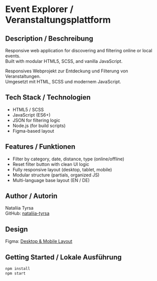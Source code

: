 # Event Explorer / Veranstaltungsplattform

## Description / Beschreibung

Responsive web application for discovering and filtering online or local events.  
Built with modular HTML5, SCSS, and vanilla JavaScript.

Responsives Webprojekt zur Entdeckung und Filterung von Veranstaltungen.  
Umgesetzt mit HTML, SCSS und modernem JavaScript.

## Tech Stack / Technologien

- HTML5 / SCSS
- JavaScript (ES6+)
- JSON for filtering logic
- Node.js (for build scripts)
- Figma-based layout

## Features / Funktionen

- Filter by category, date, distance, type (online/offline)
- Reset filter button with clean UI logic
- Fully responsive layout (desktop, tablet, mobile)
- Modular structure (partials, organized JS)
- Multi-language base layout (EN / DE)

## Author / Autorin

Nataliia Tyrsa  
GitHub: [nataliia-tyrsa](https://github.com/nataliia-tyrsa)

## Design

Figma: [Desktop & Mobile Layout](https://www.figma.com/design/UBaXIaY5FwCYXhNxkVa5Xv/Front-end-project?node-id=0-1&p=f&t=AObJu2iaqHKSNAze-0)

## Getting Started / Lokale Ausführung

```bash
npm install
npm start